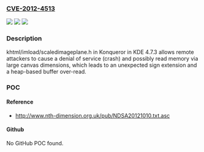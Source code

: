 ### [CVE-2012-4513](https://cve.mitre.org/cgi-bin/cvename.cgi?name=CVE-2012-4513)
![](https://img.shields.io/static/v1?label=Product&message=n%2Fa&color=blue)
![](https://img.shields.io/static/v1?label=Version&message=n%2Fa&color=blue)
![](https://img.shields.io/static/v1?label=Vulnerability&message=n%2Fa&color=brighgreen)

### Description

khtml/imload/scaledimageplane.h in Konqueror in KDE 4.7.3 allows remote attackers to cause a denial of service (crash) and possibly read memory via large canvas dimensions, which leads to an unexpected sign extension and a heap-based buffer over-read.

### POC

#### Reference
- http://www.nth-dimension.org.uk/pub/NDSA20121010.txt.asc

#### Github
No GitHub POC found.

